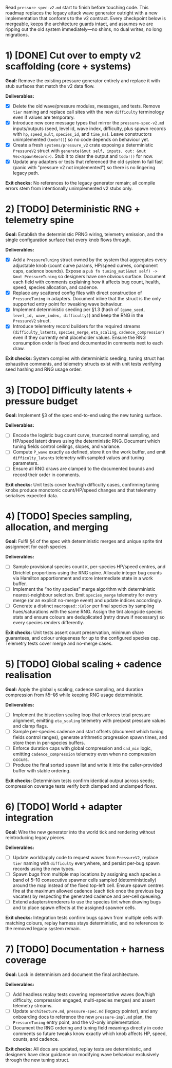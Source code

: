 Read `pressure-spec-v2.md` start to finish before touching code. This roadmap replaces
the legacy attack wave generator outright with a new implementation that conforms to
the v2 contract. Every checkpoint below is mergeable, keeps the architecture guards
intact, and assumes we are ripping out the old system immediately—no shims, no dual
writes, no long migrations.

# 1) [DONE] Cut over to empty v2 scaffolding (core + systems)

**Goal:** Remove the existing pressure generator entirely and replace it with stub
surfaces that match the v2 data flow.

**Deliverables:**

- [x] Delete the old wave/pressure modules, messages, and tests. Remove `tier` naming and
  replace call sites with the new `difficulty` terminology even if values are temporary.
- [x] Introduce new core message types that mirror the `pressure-spec-v2.md` inputs/outputs
  (seed, level id, wave index, difficulty, plus spawn records with `hp`, `speed_mult`,
  `species_id`, and `time_ms`). Leave constructors unimplemented (`todo!()`) so no code
  depends on behaviour yet.
- [x] Create a fresh `systems/pressure_v2` crate exposing a deterministic `PressureV2`
  struct with `generate(&mut self, inputs, out: &mut Vec<SpawnRecord>)`. Stub it to
  clear the output and `todo!()` for now.
- [x] Update any adapters or tests that referenced the old system to fail fast (panic with
  "pressure v2 not implemented") so there is no lingering legacy path.

**Exit checks:** No references to the legacy generator remain; all compile errors stem
from intentionally unimplemented v2 stubs only.

# 2) [TODO] Deterministic RNG + telemetry spine

**Goal:** Establish the deterministic PRNG wiring, telemetry emission, and the single
configuration surface that every knob flows through.

**Deliverables:**

- [x] Add a `PressureTuning` struct owned by the system that aggregates every adjustable
  knob (count curve params, HP/speed curves, component caps, cadence bounds). Expose a
  `pub fn tuning_mut(&mut self) -> &mut PressureTuning` so designers have one obvious
  surface. Document each field with comments explaining how it affects bug count,
  health, speed, species allocation, and cadence.
- [x] Replace any scattered config files with direct construction of `PressureTuning` in
  adapters. Document inline that the struct is the only supported entry point for
  tweaking wave behaviour.
- [x] Implement deterministic seeding per §1.3 (hash of `(game_seed, level_id, wave_index,
  difficulty)`) and keep the RNG in the `PressureV2` struct.
- [x] Introduce telemetry record builders for the required streams (`difficulty_latents`,
  `species_merge`, `eta_scaling`, `cadence_compression`) even if they currently emit
  placeholder values. Ensure the RNG consumption order is fixed and documented in
  comments next to each draw.

**Exit checks:** System compiles with deterministic seeding, tuning struct has exhaustive
comments, and telemetry structs exist with unit tests verifying seed hashing and RNG
usage order.

# 3) [TODO] Difficulty latents + pressure budget

**Goal:** Implement §3 of the spec end-to-end using the new tuning surface.

**Deliverables:**

- [ ] Encode the logistic bug count curve, truncated normal sampling, and HP/speed latent
  draws using the deterministic RNG. Document which tuning fields control ceilings,
  slopes, and variance.
- [ ] Compute `P_wave` exactly as defined, store it on the work buffer, and emit
  `difficulty_latents` telemetry with sampled values and tuning parameters.
- [ ] Ensure all RNG draws are clamped to the documented bounds and record their order in
  comments.

**Exit checks:** Unit tests cover low/high difficulty cases, confirming tuning knobs
produce monotonic count/HP/speed changes and that telemetry serialises expected data.

# 4) [TODO] Species sampling, allocation, and merging

**Goal:** Fulfil §4 of the spec with deterministic merges and unique sprite tint
assignment for each species.

**Deliverables:**

- [ ] Sample provisional species count `K`, per-species HP/speed centres, and Dirichlet
  proportions using the RNG spine. Allocate integer bug counts via Hamilton
  apportionment and store intermediate state in a work buffer.
- [ ] Implement the “no tiny species” merge algorithm with deterministic nearest-neighbour
  selection. Emit `species_merge` telemetry for every merge (or an explicit no-merge
  event) and update indices accordingly.
- [ ] Generate a distinct `macroquad::Color` per final species by sampling hues/saturations
  with the same RNG. Assign the tint alongside species stats and ensure colours are
  deduplicated (retry draws if necessary) so every species renders differently.

**Exit checks:** Unit tests assert count preservation, minimum share guarantees, and
colour uniqueness for up to the configured species cap. Telemetry tests cover merge and
no-merge cases.

# 5) [TODO] Global scaling + cadence realisation

**Goal:** Apply the global `η` scaling, cadence sampling, and duration compression from
§5–§6 while keeping RNG usage deterministic.

**Deliverables:**

- [ ] Implement the bisection scaling loop that enforces total pressure alignment, emitting
  `eta_scaling` telemetry with pre/post pressure values and clamp flags.
- [ ] Sample per-species cadence and start offsets (document which tuning fields control
  ranges), generate arithmetic progression spawn times, and store them in per-species
  buffers.
- [ ] Enforce duration caps with global compression and `cad_min` logic, emitting
  `cadence_compression` telemetry even when no compression occurs.
- [ ] Produce the final sorted spawn list and write it into the caller-provided buffer with
  stable ordering.

**Exit checks:** Determinism tests confirm identical output across seeds; compression
coverage tests verify both clamped and unclamped flows.

# 6) [TODO] World + adapter integration

**Goal:** Wire the new generator into the world tick and rendering without reintroducing
legacy pieces.

**Deliverables:**

- [ ] Update world/apply code to request waves from `PressureV2`, replace `tier` naming with
  `difficulty` everywhere, and persist per-bug spawn records using the new types.
- [ ] Spawn bugs from multiple map locations by assigning each species a band of 5–10
  consecutive spawner cells sampled (deterministically) around the map instead of the
  fixed top-left cell. Ensure spawn centres fire at the maximum allowed cadence (each
  tick once the previous bug vacates) by respecting the generated cadence and per-cell
  queueing.
- [ ] Extend adapters/renderers to use the species tint when drawing bugs and to place spawn
  effects at the assigned spawner cells.

**Exit checks:** Integration tests confirm bugs spawn from multiple cells with matching
colours, replay harness stays deterministic, and no references to the removed legacy
system remain.

# 7) [TODO] Documentation + harness coverage

**Goal:** Lock in determinism and document the final architecture.

**Deliverables:**

- [ ] Add headless replay tests covering representative waves (low/high difficulty,
  compression engaged, multi-species merges) and assert telemetry streams.
- [ ] Update `architecture.md`, `pressure-spec.md` (legacy pointer), and any onboarding docs
  to reference the new `pressure-impl.md` plan, the `PressureTuning` entry point, and
  the v2-only implementation.
- [ ] Document the RNG ordering and tuning field meanings directly in code comments so
  future tweaks know exactly which knob affects HP, speed, counts, and cadence.

**Exit checks:** All docs are updated, replay tests are deterministic, and designers have
clear guidance on modifying wave behaviour exclusively through the new tuning struct.
